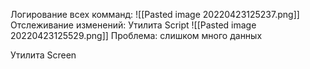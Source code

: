 Логирование всех комманд:
![[Pasted image 20220423125237.png]] 
Отслеживание изменений:
Утилита Script
![[Pasted image 20220423125529.png]]
Проблема: слишком много данных

Утилита Screen